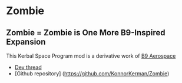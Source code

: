 # Zombie

## Zombie = Zombie is One More B9-Inspired Expansion

This Kerbal Space Program mod is a derivative work of [B9 Aerospace](https://bitbucket.org/Taverius/b9-aerospace)

* [Dev thread](http://forum.kerbalspaceprogram.com/threads/114719)
* [Github repository] (https://github.com/KonnorKerman/Zombie)

